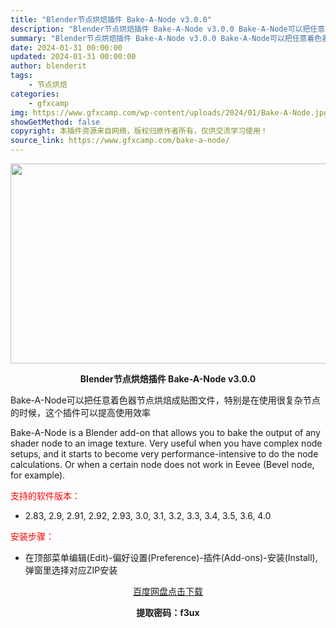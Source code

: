 ```yaml
---
title: "Blender节点烘焙插件 Bake-A-Node v3.0.0"
description: "Blender节点烘焙插件 Bake-A-Node v3.0.0 Bake-A-Node可以把任意着色器节点烘焙成贴图文件，特别是在使用很复杂节点的时候，这个插件可以提高使用效率 Bake-A-Nod..."
summary: "Blender节点烘焙插件 Bake-A-Node v3.0.0 Bake-A-Node可以把任意着色器节点烘焙成贴图文件，特别是在使用很复杂节点的时候，这个插件可以提高使用效率 Bake-A-Nod..."
date: 2024-01-31 00:00:00
updated: 2024-01-31 00:00:00
author: blenderit
tags: 
    - 节点烘焙
categories:
    - gfxcamp
img: https://www.gfxcamp.com/wp-content/uploads/2024/01/Bake-A-Node.jpg
showGetMethod: false
copyright: 本插件资源来自网络，版权归原作者所有，仅供交流学习使用！
source_link: https://www.gfxcamp.com/bake-a-node/
---
```

<div><p><img decoding="async" class="aligncenter size-full wp-image-118207" src="https://www.gfxcamp.com/wp-content/uploads/2024/01/Bake-A-Node.jpg" data-src="https://www.gfxcamp.com/wp-content/uploads/2024/01/Bake-A-Node.jpg" alt="" width="640" height="320" data-srcset="https://www.gfxcamp.com/wp-content/uploads/2024/01/Bake-A-Node.jpg 640w, https://www.gfxcamp.com/wp-content/uploads/2024/01/Bake-A-Node-150x75.jpg 150w" data-sizes="(max-width: 640px) 100vw, 640px"></p><p style="text-align: center;"><strong>Blender节点烘焙插件 Bake-A-Node v3.0.0</strong></p><p>Bake-A-Node可以把任意着色器节点烘焙成贴图文件，特别是在使用很复杂节点的时候，这个插件可以提高使用效率</p><p>Bake-A-Node is a Blender add-on that allows you to bake the output of any shader node to an image texture. Very useful when you have complex node setups, and it starts to become very performance-intensive to do the node calculations. Or when a certain node does not work in Eevee (Bevel node, for example).</p><p><span style="color: #ff0000;">支持的软件版本：</span></p><ul>
<li>2.83, 2.9, 2.91, 2.92, 2.93, 3.0, 3.1, 3.2, 3.3, 3.4, 3.5, 3.6, 4.0</li>
</ul><p style="text-align: left;"><span style="color: #ff0000;">安装步骤：</span></p><ul>
<li>在顶部菜单编辑(Edit)-偏好设置(Preference)-插件(Add-ons)-安装(Install),弹窗里选择对应ZIP安装</li>
</ul><p style="text-align: center;"><a class="maxbutton-3 maxbutton maxbutton-baidu" target="_blank" rel="noopener" href="https://pan.baidu.com/s/1Y60_JtCa3VDJ_u2O8eyM7Q?pwd=f3ux"><span class="mb-text">百度网盘点击下载</span></a></p><p style="text-align: center;"><strong>提取密码：f3ux</strong></p></div>
